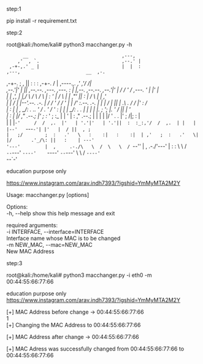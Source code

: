 step:1

pip install -r requirement.txt

step:2

root@kali:/home/kali# python3 macchanger.py -h                                                                                                    
                                                                                                                                                                                                                                                                                                                      
          __                                  ,---,                                                                                                      
        ,'  , `.                              ,--.' |                                                                                                      
     ,-+-,.' _ |                              |  |  :                      ,---,                        __  ,-.                                            
  ,-+-. ;   , ||                              :  :  :                  ,-+-. /  |  ,----._,.          ,' ,'/ /|                                            
 ,--.'|'   |  || ,--.--.     ,---.     ,---.  :  |  |,--.  ,--.--.    ,--.'|'   | /   /  ' /   ,---.  '  | |' |                                            
|   |  ,', |  |,/       \   /     \   /     \ |  :  '   | /       \  |   |  ,"' ||   :     |  /     \ |  |   ,'                                            
|   | /  | |--'.--.  .-. | /    / '  /    / ' |  |   /' :.--.  .-. | |   | /  | ||   | .\  . /    /  |'  :  /                                              
|   : |  | ,    \_\/: . ..    ' /  .    ' /  '  :  | | | \_\/: . . |   | |  | |.   ; ';  |.    ' / ||  | '                                               
|   : |  |/     ," .--.; |'   ; :_ '   ; :_ |  |  ' | : ," .--.; | |   | |  |/ '   .   . |'   ;   /|;  : |                                               
|   | |`-'     /  /  ,.  |'   | '.'|'   | '.'||  :  :_:,'/  /  ,.  | |   | |--'   `---`-'| |'   |  / ||  , ;                                               
|   ;/        ;  :   .'   \   :    :|   :    :|  | ,'   ;  :   .'   \|   |/       .'_/\: ||   :    | ---'                                                
'---'         |  ,     .-./\   \  /  \   \  / `--''     |  ,     .-./'---'        |   :    : \   \  /                                                      
               `--`---'     `----'    `----'             `--`---'                  \   \  /   `----'                                                       
                                                                                    `--`-'                                                                 
                                                                                                                                                           
                                                                                                                                                           
 education purpose only                                                                                                                                    
                                                                                                                                                           
                                                                                                                                                           
 https://www.instagram.com/arav.indh7393/?igshid=YmMyMTA2M2Y                                                                                               
                                                                                                                                                           
Usage: macchanger.py [options]                                                                                                                             
                                                                                                                                                           
Options:                                                                                                                                                   
  -h, --help            show this help message and exit                                                                                                    
                                                                                                                                                           
  required arguments:                                                                                                                                      
    -i INTERFACE, --interface=INTERFACE                                                                                                                    
                        Interface name whose MAC is to be changed                                                                                          
    -m NEW_MAC, --mac=NEW_MAC                                                                                                                              
                        New MAC Address
                        
                        
step:3

root@kali:/home/kali# python3 macchanger.py -i eth0 -m 00:44:55:66:77:66                                                                                        
                                                                                                                                                                                                                                                                                                        
 education purpose only                                                                                                                                                                                                                                                                                                                                                                                                                                                                                         
 https://www.instagram.com/arav.indh7393/?igshid=YmMyMTA2M2Y                                                                                                              
                                                                                                                                                                      
                                                                                                                                                                         
[+] MAC Address before change -> 00:44:55:66:77:66                                                                                                                        
1                                                                                                                                                                        
[+] Changing the MAC Address to 00:44:55:66:77:66                                                                                                                        
                                                                                                                                                                         
[+] MAC Address after change -> 00:44:55:66:77:66                                                                                                                        
                                                                                                                                                                         
[+] MAC Adress was successfully changed from 00:44:55:66:77:66 to 00:44:55:66:77:66      
